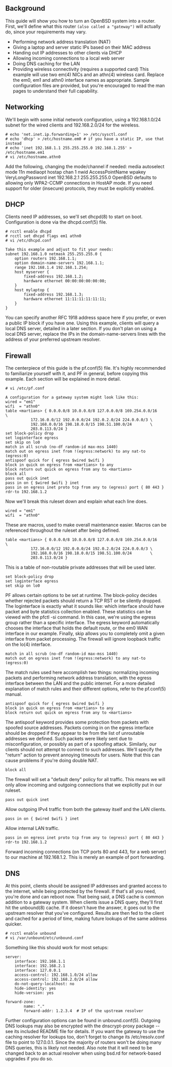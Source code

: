 ## Background
This guide will show you how to turn an OpenBSD system into a router. First, we'll define what this router `(also called a "gateway")` will actually do, since your requirements may vary.
- Performing network address translation (NAT)
- Giving a laptop and server static IPs based on their MAC address
- Handing out IP addresses to other clients via DHCP
- Allowing incoming connections to a local web server
- Doing DNS caching for the LAN
- Providing wireless connectivity (requires a supported card)
This example will use two em(4) NICs and an athn(4) wireless card. Replace the em0, em1 and athn0 interface names as appropriate. Sample configuration files are provided, but you're encouraged to read the man pages to understand their full capability.

## Networking
We'll begin with some initial network configuration, using a 192.168.1.0/24 subnet for the wired clients and 192.168.2.0/24 for the wireless.
```
# echo 'net.inet.ip.forwarding=1' >> /etc/sysctl.conf
# echo 'dhcp' > /etc/hostname.em0 # if you have a static IP, use that instead
# echo 'inet 192.168.1.1 255.255.255.0 192.168.1.255' > /etc/hostname.em1
# vi /etc/hostname.athn0
```
Add the following, changing the mode/channel if needed:
media autoselect mode 11n mediaopt hostap chan 1
nwid AccessPointName wpakey VeryLongPassword
inet 192.168.2.1 255.255.255.0
OpenBSD defaults to allowing only WPA2-CCMP connections in HostAP mode. If you need support for older (insecure) protocols, they must be explicitly enabled.

## DHCP
Clients need IP addresses, so we'll set dhcpd(8) to start on boot. Configuration is done via the dhcpd.conf(5) file.
```
# rcctl enable dhcpd
# rcctl set dhcpd flags em1 athn0
# vi /etc/dhcpd.conf
```
```
Take this example and adjust to fit your needs:
subnet 192.168.1.0 netmask 255.255.255.0 {
	option routers 192.168.1.1;
	option domain-name-servers 192.168.1.1;
	range 192.168.1.4 192.168.1.254;
	host myserver {
		fixed-address 192.168.1.2;
		hardware ethernet 00:00:00:00:00:00;
	}
	host mylaptop {
		fixed-address 192.168.1.3;
		hardware ethernet 11:11:11:11:11:11;
	}
}
```
You can specify another RFC 1918 address space here if you prefer, or even a public IP block if you have one. Using this example, clients will query a local DNS server, detailed in a later section. If you don't plan on using a local DNS server, replace the IPs in the domain-name-servers lines with the address of your preferred upstream resolver.

## Firewall

The centerpiece of this guide is the pf.conf(5) file. It's highly recommended to familiarize yourself with it, and PF in general, before copying this example. Each section will be explained in more detail.
```
# vi /etc/pf.conf
```

```
A configuration for a gateway system might look like this:
wired = "em1"
wifi  = "athn0"
table <martians> { 0.0.0.0/8 10.0.0.0/8 127.0.0.0/8 169.254.0.0/16     \
	 	   172.16.0.0/12 192.0.0.0/24 192.0.2.0/24 224.0.0.0/3 \
	 	   192.168.0.0/16 198.18.0.0/15 198.51.100.0/24        \
	 	   203.0.113.0/24 }
set block-policy drop
set loginterface egress
set skip on lo0
match in all scrub (no-df random-id max-mss 1440)
match out on egress inet from !(egress:network) to any nat-to (egress:0)
antispoof quick for { egress $wired $wifi }
block in quick on egress from <martians> to any
block return out quick on egress from any to <martians>
block all
pass out quick inet
pass in on { $wired $wifi } inet
pass in on egress inet proto tcp from any to (egress) port { 80 443 } rdr-to 192.168.1.2
```
Now we'll break this ruleset down and explain what each line does.

```
wired = "em1"
wifi  = "athn0"
```
These are macros, used to make overall maintenance easier. Macros can be referenced throughout the ruleset after being defined.

```
table <martians> { 0.0.0.0/8 10.0.0.0/8 127.0.0.0/8 169.254.0.0/16     \
	 	   172.16.0.0/12 192.0.0.0/24 192.0.2.0/24 224.0.0.0/3 \
	 	   192.168.0.0/16 198.18.0.0/15 198.51.100.0/24        \
	 	   203.0.113.0/24 }
```
This is a table of non-routable private addresses that will be used later.

```
set block-policy drop
set loginterface egress
set skip on lo0
```
PF allows certain options to be set at runtime. The block-policy decides whether rejected packets should return a TCP RST or be silently dropped. The loginterface is exactly what it sounds like: which interface should have packet and byte statistics collection enabled. These statistics can be viewed with the pfctl -si command. In this case, we're using the egress group rather than a specific interface. The egress keyword automatically chooses the interface that holds the default route, or the em0 WAN interface in our example. Finally, skip allows you to completely omit a given interface from packet processing. The firewall will ignore loopback traffic on the lo(4) interface.

```
match in all scrub (no-df random-id max-mss 1440)
match out on egress inet from !(egress:network) to any nat-to (egress:0)
```
The match rules used here accomplish two things: normalizing incoming packets and performing network address translation, with the egress interface between the LAN and the public internet. For a more detailed explanation of match rules and their different options, refer to the pf.conf(5) manual.

```
antispoof quick for { egress $wired $wifi }
block in quick on egress from <martians> to any
block return out quick on egress from any to <martians>
```
The antispoof keyword provides some protection from packets with spoofed source addresses. Packets coming in on the egress interface should be dropped if they appear to be from the list of unroutable addresses we defined. Such packets were likely sent due to misconfiguration, or possibly as part of a spoofing attack. Similarly, our clients should not attempt to connect to such addresses. We'll specify the "return" action to prevent annoying timeouts for users. Note that this can cause problems if you're doing double NAT.

```
block all
```
The firewall will set a "default deny" policy for all traffic. This means we will only allow incoming and outgoing connections that we explicitly put in our ruleset.

```
pass out quick inet
```
Allow outgoing IPv4 traffic from both the gateway itself and the LAN clients.

```
pass in on { $wired $wifi } inet
```
Allow internal LAN traffic.

```
pass in on egress inet proto tcp from any to (egress) port { 80 443 } rdr-to 192.168.1.2
```
Forward incoming connections (on TCP ports 80 and 443, for a web server) to our machine at 192.168.1.2. This is merely an example of port forwarding.

## DNS
At this point, clients should be assigned IP addresses and granted access to the internet, while being protected by the firewall. If that's all you need, you're done and can reboot now. That being said, a DNS cache is common addition to a gateway system.
When clients issue a DNS query, they'll first hit the unbound(8) cache. If it doesn't have the answer, it goes out to the upstream resolver that you've configured. Results are then fed to the client and cached for a period of time, making future lookups of the same address quicker.
```
# rcctl enable unbound
# vi /var/unbound/etc/unbound.conf
```
Something like this should work for most setups:
```
server:
	interface: 192.168.1.1
	interface: 192.168.2.1
	interface: 127.0.0.1
	access-control: 192.168.1.0/24 allow
	access-control: 192.168.2.0/24 allow
	do-not-query-localhost: no
	hide-identity: yes
	hide-version: yes

forward-zone:
        name: "."
        forward-addr: 1.2.3.4  # IP of the upstream resolver
```
Further configuration options can be found in unbound.conf(5). Outgoing DNS lookups may also be encrypted with the dnscrypt-proxy package -- see its included README file for details.
If you want the gateway to use the caching resolver for lookups too, don't forget to change its /etc/resolv.conf file to point to 127.0.0.1. Since the majority of routers won't be doing many DNS queries, this is likely not needed. Also note that it will need to be changed back to an actual resolver when using bsd.rd for network-based upgrades if you do so.
